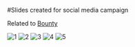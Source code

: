 #Slides created for social media campaign

Related to [Bounty](https://github.com/Ricochet-Exchange/business-development/issues/8)

![1](https://user-images.githubusercontent.com/69639595/166326822-b02216ef-4007-46db-8df8-953aea34149b.png)
![2](https://user-images.githubusercontent.com/69639595/166326823-185f16e3-b965-46ae-a789-6b27acbba533.png)
![3](https://user-images.githubusercontent.com/69639595/166326825-b3d79a84-e0f2-4e73-9f48-7175e62e9966.png)
![4](https://user-images.githubusercontent.com/69639595/166326827-631dc89a-b6ac-4fc1-a61a-7415573837fa.png)
![5](https://user-images.githubusercontent.com/69639595/166326830-04aeb391-41ff-42b0-9309-982bef16f3ca.png)
